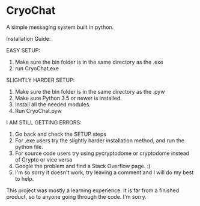 # CryoChat
A simple messaging system built in python.

Installation Guide:

EASY SETUP:
1. Make sure the bin folder is in the same directory as the .exe
2. run CryoChat.exe

SLIGHTLY HARDER SETUP:
1. Make sure the bin folder is in the same directory as the .pyw
2. Make sure Python 3.5 or newer is installed.
3. Install all the needed modules.
4. Run CryoChat.pyw


I AM STILL GETTING ERRORS:
1. Go back and check the SETUP steps
2. For .exe users try the slightly harder installation method, and run the python file.
3. For source code users try using pycryptodome or cryptodome instead of Crypto or vice versa
4. Google the problem and find a Stack Overflow page. :)
5. I'm so sorry it doesn't work, try leaving a comment and I will do my best to help.

This project was mostly a learning experience. It is far from a finished product, so to anyone going through the code. I'm sorry.
